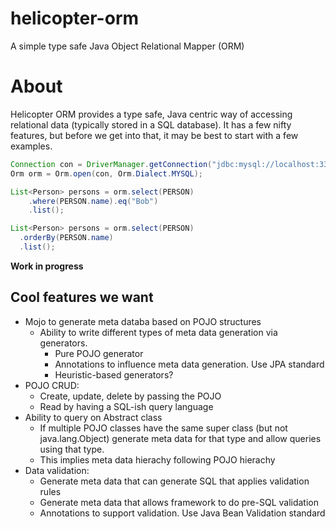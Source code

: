 
# helicopter-orm
A simple type safe Java Object Relational Mapper (ORM) 

# About

Helicopter ORM provides a type safe, Java centric way of accessing relational data 
(typically stored in a SQL database). It has a few nifty features, but before we get
into that, it may be best to start with a few examples. 


```java
Connection con = DriverManager.getConnection("jdbc:mysql://localhost:3306/test?user=dbuser&password=dbpass");
Orm orm = Orm.open(con, Orm.Dialect.MYSQL);

List<Person> persons = orm.select(PERSON)
    .where(PERSON.name).eq("Bob")
    .list();

```

```java
List<Person> persons = orm.select(PERSON)
  .orderBy(PERSON.name)
  .list(); 
```

**Work in progress**

## Cool features we want 

* Mojo to generate meta databa based on POJO structures
  * Ability to write different types of meta data generation via generators.
    * Pure POJO generator 
    * Annotations to influence meta data generation. Use JPA standard 
    * Heuristic-based generators? 
* POJO CRUD:
  * Create, update, delete by passing the POJO 
  * Read by having a SQL-ish query language 
* Ability to query on Abstract class
  * If multiple POJO classes have the same super class (but not java.lang.Object) generate meta data for that type and allow queries using that type. 
  * This implies meta data hierachy following POJO hierachy
* Data validation:
  * Generate meta data that can generate SQL that applies validation rules 
  * Generate meta data that allows framework to do pre-SQL validation 
  * Annotations to support validation. Use Java Bean Validation standard 


